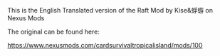 This is the English Translated version of the Raft Mod by Kise&蜉蝣 on Nexus Mods

The original can be found here:

https://www.nexusmods.com/cardsurvivaltropicalisland/mods/100

